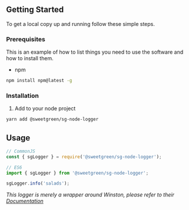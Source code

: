 <!-- GETTING STARTED -->

## Getting Started

To get a local copy up and running follow these simple steps.

### Prerequisites

This is an example of how to list things you need to use the software and how to install them.

- npm

```sh
npm install npm@latest -g
```

### Installation

1. Add to your node project

```sh
yarn add @sweetgreen/sg-node-logger
```

<!-- USAGE EXAMPLES -->

## Usage

```javascript
// CommonJS
const { sgLogger } = require('@sweetgreen/sg-node-logger');

// ES6
import { sgLogger } from '@sweetgreen/sg-node-logger';

sgLogger.info('salads');
```

_This logger is merely a wrapper around Winston, please refer to their [Documentation](https://github.com/winstonjs/winston)_

<!-- ROADMAP -->
